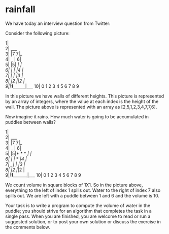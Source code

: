 rainfall
========

We have today an interview question from Twitter:

Consider the following picture:

  1|                      
  2|              ___     
  3|             |7 7|_   
  4|    _        |    6|   
  5|   |5|      _|     |   
  6|   | |    _|4      |   
  7|  _| |  _|3        |   
  8| |2  |_|2          |   
  9|_|____1____________|___
 10|  0 1 2 3 4 5 6 7 8 9   

In this picture we have walls of different heights. This picture is represented by an array of integers, where the value at each index is the height of the wall. The picture above is represented with an array as [2,5,1,2,3,4,7,7,6].

Now imagine it rains. How much water is going to be accumulated in puddles between walls?

  1|                      
  2|              ___     
  3|             |7 7|_   
  4|    _        |    6|   
  5|   |5|* * * *|     |   
  6|   | |* * *|4      |   
  7|  _| |* *|3        |   
  8| |2  |*|2          |   
  9|_|____1____________|___
 10|  0 1 2 3 4 5 6 7 8 9   
 
We count volume in square blocks of 1X1. So in the picture above, everything to the left of index 1 spills out. Water to the right of index 7 also spills out. We are left with a puddle between 1 and 6 and the volume is 10.

Your task is to write a program to compute the volume of water in the puddle; you should strive for an algorithm that completes the task in a single pass. When you are finished, you are welcome to read or run a suggested solution, or to post your own solution or discuss the exercise in the comments below.
